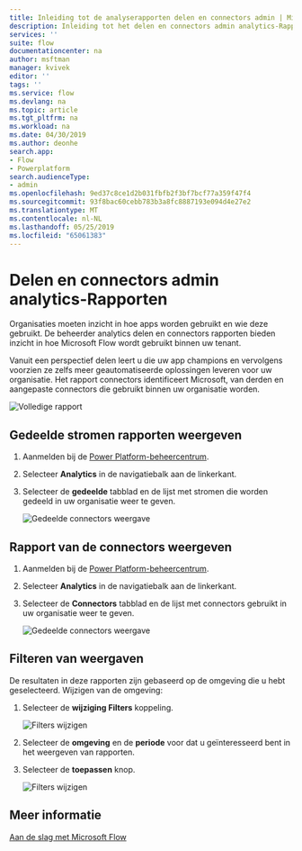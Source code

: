 ```yaml
---
title: Inleiding tot de analyserapporten delen en connectors admin | Microsoft Docs
description: Inleiding tot het delen en connectors admin analytics-Rapporten voor Microsoft Flow.
services: ''
suite: flow
documentationcenter: na
author: msftman
manager: kvivek
editor: ''
tags: ''
ms.service: flow
ms.devlang: na
ms.topic: article
ms.tgt_pltfrm: na
ms.workload: na
ms.date: 04/30/2019
ms.author: deonhe
search.app:
- Flow
- Powerplatform
search.audienceType:
- admin
ms.openlocfilehash: 9ed37c8ce1d2b031fbfb2f3bf7bcf77a359f47f4
ms.sourcegitcommit: 93f8bac60cebb783b3a8fc8887193e094d4e27e2
ms.translationtype: MT
ms.contentlocale: nl-NL
ms.lasthandoff: 05/25/2019
ms.locfileid: "65061383"
---
```

# <a name="sharing-and-connectors-admin-analytics-reports"></a>Delen en connectors admin analytics-Rapporten

Organisaties moeten inzicht in hoe apps worden gebruikt en wie deze gebruikt. De beheerder analytics delen en connectors rapporten bieden inzicht in hoe Microsoft Flow wordt gebruikt binnen uw tenant. 

Vanuit een perspectief delen leert u die uw app champions en vervolgens voorzien ze zelfs meer geautomatiseerde oplossingen leveren voor uw organisatie. Het rapport connectors identificeert Microsoft, van derden en aangepaste connectors die gebruikt binnen uw organisatie worden.

![Volledige rapport](media/admin-analytics-report/default-report.png)

## <a name="view-shared-flows-reports"></a>Gedeelde stromen rapporten weergeven

1. Aanmelden bij de [Power Platform-beheercentrum](https://admin.powerplatform.microsoft.com/).
1. Selecteer **Analytics** in de navigatiebalk aan de linkerkant.
1. Selecteer de **gedeelde** tabblad en de lijst met stromen die worden gedeeld in uw organisatie weer te geven.
 
    ![Gedeelde connectors weergave](media/admin-analytics-report/shared-tab.png)


## <a name="view-connectors-report"></a>Rapport van de connectors weergeven

1. Aanmelden bij de [Power Platform-beheercentrum](https://admin.powerplatform.microsoft.com/).
1. Selecteer **Analytics** in de navigatiebalk aan de linkerkant.
1. Selecteer de **Connectors** tabblad en de lijst met connectors gebruikt in uw organisatie weer te geven.
 
    ![Gedeelde connectors weergave](media/admin-analytics-report/connectors-tab.png)

## <a name="filter-views"></a>Filteren van weergaven

De resultaten in deze rapporten zijn gebaseerd op de omgeving die u hebt geselecteerd. Wijzigen van de omgeving:

1. Selecteer de **wijziging Filters** koppeling.
    
    ![Filters wijzigen](media/admin-analytics-report/filters.png)

1. Selecteer de **omgeving** en de **periode** voor dat u geïnteresseerd bent in het weergeven van rapporten.
1. Selecteer de **toepassen** knop.

    ![Filters wijzigen](media/admin-analytics-report/filters-detail.png)

## <a name="learn-more"></a>Meer informatie

[Aan de slag met Microsoft Flow](getting-started.md)











